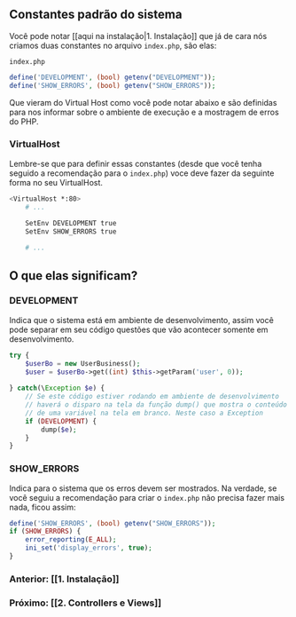 ## Constantes padrão do sistema ##
Você pode notar [[aqui na instalação|1. Instalação]] que já de cara nós criamos duas constantes no arquivo `index.php`, são elas:

`index.php`
```php
define('DEVELOPMENT', (bool) getenv("DEVELOPMENT"));
define('SHOW_ERRORS', (bool) getenv("SHOW_ERRORS"));
```

Que vieram do Virtual Host como você pode notar abaixo e são definidas para nos informar sobre o ambiente de execução e a mostragem de erros do PHP.

### VirtualHost ###
Lembre-se que para definir essas constantes (desde que você tenha seguido a recomendação para o `index.php`) voce deve fazer da seguinte forma no seu VirtualHost.

```bash
<VirtualHost *:80>
    # ...
    
    SetEnv DEVELOPMENT true
    SetEnv SHOW_ERRORS true

    # ...
```

## O que elas significam?
### DEVELOPMENT ###
Indica que o sistema está em ambiente de desenvolvimento, assim você pode separar em seu código questões que vão acontecer somente em desenvolvimento.

```php
try {
    $userBo = new UserBusiness();
    $user = $userBo->get((int) $this->getParam('user', 0));
    
} catch(\Exception $e) {
    // Se este código estiver rodando em ambiente de desenvolvimento
    // haverá o disparo na tela da função dump() que mostra o conteúdo
    // de uma variável na tela em branco. Neste caso a Exception
    if (DEVELOPMENT) {
        dump($e);
    }
}
``` 

### SHOW_ERRORS ###
Indica para o sistema que os erros devem ser mostrados. Na verdade, se você seguiu a recomendação para criar o `index.php` não precisa fazer mais nada, ficou assim:

```php
define('SHOW_ERRORS', (bool) getenv("SHOW_ERRORS"));
if (SHOW_ERRORS) {
    error_reporting(E_ALL);
    ini_set('display_errors', true);
}
```

### Anterior: [[1. Instalação]]
### Próximo: [[2. Controllers e Views]]